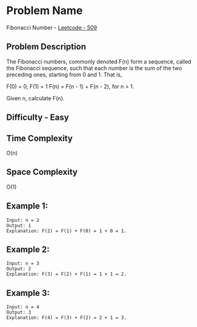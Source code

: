 # Problem Name 
Fibonacci Number - [Leetcode - 509](https://leetcode.com/problems/fibonacci-number/)

## Problem Description

The Fibonacci numbers, commonly denoted F(n) form a sequence, called the Fibonacci sequence, such that each number is the sum of the two preceding ones, starting from 0 and 1. That is,

F(0) = 0, F(1) = 1
F(n) = F(n - 1) + F(n - 2), for n > 1.

Given n, calculate F(n).

## Difficulty - Easy

## Time Complexity
O(n)

## Space Complexity
O(1)

## Example 1:
```
Input: n = 2
Output: 1
Explanation: F(2) = F(1) + F(0) = 1 + 0 = 1.
```

## Example 2:
```
Input: n = 3
Output: 2
Explanation: F(3) = F(2) + F(1) = 1 + 1 = 2.
```

## Example 3:
```
Input: n = 4
Output: 3
Explanation: F(4) = F(3) + F(2) = 2 + 1 = 3.
```